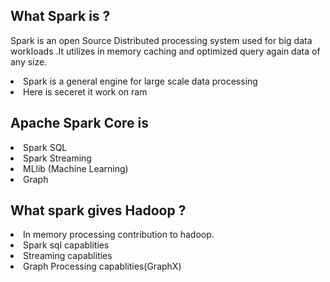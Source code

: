 ## What Spark is ?

Spark is an open Source Distributed processing system used for big data workloads .It utilizes in memory caching and optimized query again data of any size.


<li>Spark is a general engine for large scale data processing </li>

<li> Here is seceret it work on ram </li> 

## Apache Spark Core is 

<li> Spark SQL</li>
<li> Spark Streaming </li>
<li> MLlib (Machine Learning) </li>
<li> Graph </li>

## What spark gives Hadoop ?

<li> In memory processing contribution to hadoop.</li>
<li> Spark sql capablities </li>
<li> Streaming capablities </li>
<li> Graph Processing capablities(GraphX) </li>


